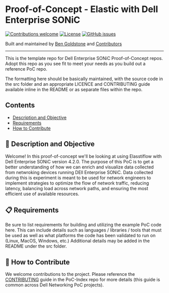 # Proof-of-Concept - Elastic with Dell Enterprise SONiC


[![Contributions welcome](https://img.shields.io/badge/contributions-welcome-orange.svg)](#-how-to-contribute)
[![License](https://img.shields.io/badge/license-MIT-blue.svg)](https://github.com/Dell-Networking/PoC-SONiC-template/blob/main/LICENSE.md)
[![GitHub issues](https://img.shields.io/github/issues/Dell-Networking/PoC-SONiC-template)](https://github.com/Dell-Networking/PoC-SONiC-template/issues)

Built and maintained by [Ben Goldstone](https://github.com/benjamingoldstone/) and [Contributors](https://github.com/Dell-Networking/PoC-SONiC-template/graphs/contributors)

------------------

This is the template repo for Dell Enterprise SONiC Proof-of-Concept repos. Adopt this repo as you see fit to meet your needs as you build out a reference PoC repo.

The formatting here should be basically maintained, with the source code in the src folder and an appropriate LICENCE and CONTRIBUTING guide available inline in the README or as separate files within the repo.

## Contents

- [Description and Objective](#-description-and-objective)
- [Requirements](#-requirements)
- [How to Contribute](#-how-to-contribute)


## 🚀 Description and Objective

Welcome! In this proof-of-concept we'll be looking at using Elasstiflow with Dell Enterprise SONiC version 4.2.0. The purpose of this PoC is to get a better understanding of how we can enrich and visualize data collected from netwroking devices running DEll Enterprise SONiC. Data collected during this is experiment is meant to be used for network engineers to implement strategies to optimize the flow of network traffic, reducing latency, balancing load across network paths, and ensuring the most efficient use of available resources.

## 📋 Requirements

Be sure to list requirements for building and utilizing the example PoC code here. This can include details such as languages / libraries / tools that must be used as well as what platforms the code has been validated to run on (Linux, MacOS, Windows, etc.) Additional details may be added in the README under the src folder.


## 👏 How to Contribute

We welcome contributions to the project. Please reference the [CONTRIBUTING](https://github.com/Dell-Networking/PoC-Index/blob/main/CONTRIBUTING.md) guide in the PoC-Index repo for more details (this guide is common across Dell Networking PoC projects).



